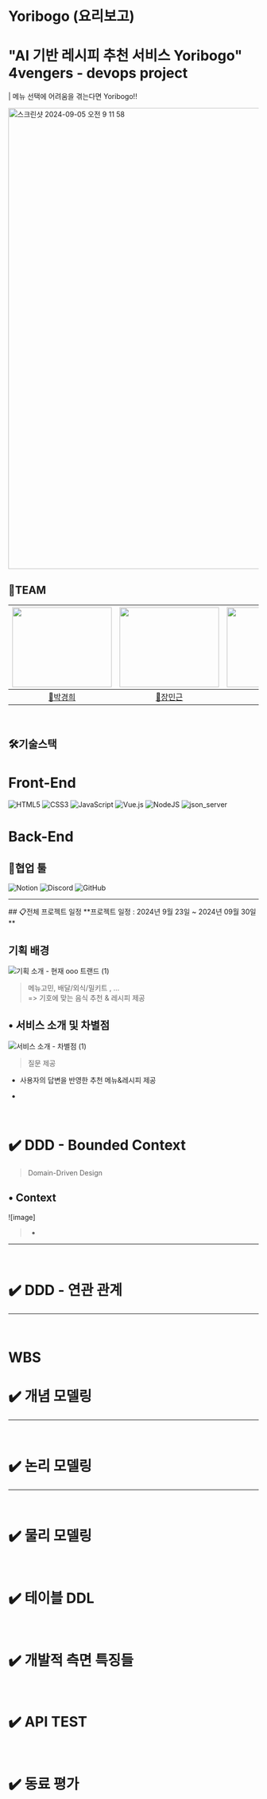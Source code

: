 
#  Yoribogo (요리보고)
# "AI 기반 레시피 추천 서비스 Yoribogo" 4vengers - devops project
| 메뉴 선택에 어려움을 겪는다면 Yoribogo!!

<img width="925" alt="스크린샷 2024-09-05 오전 9 11 58" src="https://github.com/user-attachments/assets/ffd048ab-f1b5-4910-a58a-8a9dc7a28c1d">

## 🤝TEAM
| <img src="docs/img/profile/최해관.jpg" width="200" height = "160">|<img src="docs/img/profile/유혜진.jpg" width="200" height = "160">|<img src="docs/img/profile/장민근.png" width="200" height = "160">|<img src="docs/img/profile/이우진.jpeg" width="200" height = "160">|<img src="docs/img/profile/김동혁.jpg" width="200" height = "160">|<img src="docs/img/profile/김정모.jpg" width="200" height = "160"> |
| :------------------------------------: | :-------------------------------------: | :-----------------------------------: | :--------------------------------------: | :-----------------------------------: | :------------------------------------------: |
| [🦖박경희](https://github.com/iwillbfine) | [🐰장민근](https://github.com/caolian2003) | [😇조창욱](https://github.com/Chochanguk) | [👀최해관](https://github.com/Haegwan-Choe) | [😺윤채연](https://github.com/yncayn) | [🐶전기범](https://github.com/woodart8)
<br>

## 🛠️기술스택
# Front-End</b>
![HTML5](https://img.shields.io/badge/html5-%23E34F26.svg?style=for-the-badge&logo=html5&logoColor=white)
![CSS3](https://img.shields.io/badge/css3-%231572B6.svg?style=for-the-badge&logo=css3&logoColor=white)
![JavaScript](https://img.shields.io/badge/javascript-%23323330.svg?style=for-the-badge&logo=javascript&logoColor=%23F7DF1E)
![Vue.js](https://img.shields.io/badge/vue3-%2335495e.svg?style=for-the-badge&logo=vuedotjs&logoColor=%234FC08D)
![NodeJS](https://img.shields.io/badge/node.js-6DA55F?style=for-the-badge&logo=node.js&logoColor=white)
![json_server ](https://img.shields.io/badge/json_server-3955A3?style=for-the-badge&logo=microsoft-visio&logoColor=white)

# Back-End

## 📢협업 툴
![Notion](https://img.shields.io/badge/Notion-%23000000.svg?style=for-the-badge&logo=notion&logoColor=white)
![Discord](https://img.shields.io/badge/Discord-%235865F2.svg?style=for-the-badge&logo=discord&logoColor=white)
![GitHub](https://img.shields.io/badge/github-%23121011.svg?style=for-the-badge&logo=github&logoColor=white)
<hr>
## 📋전체 프로젝트 일정
**프로젝트 일정 : 2024년 9월 23일 ~ 2024년 09월 30일**

## 기획 배경
![기획 소개 - 현재 ooo 트랜드 (1)](https://)
> 메뉴고민, 배달/외식/밀키트 , ...<br>
> => 기호에 맞는 음식 추천 & 레시피 제공<br>

## • 서비스 소개 및 차별점
![서비스 소개 - 차별점 (1)]()
> 질문 제공
* 사용자의 답변을 반영한 추천 메뉴&레시피 제공<br>

> 
* <br>

<br>

# ✔️ DDD - Bounded Context

> Domain-Driven Design<br>
## •  Context
![image]

> - <br>


---
<br>

# ✔️ DDD - 연관 관계

---
<br>

# WBS



# ✔️ 개념 모델링

---
<br>

# ✔️ 논리 모델링

---
<br>

# ✔️ 물리 모델링

<br>

# ✔️ 테이블 DDL

<br>

# ✔️ 개발적 측면 특징들


<br>

# ✔️ API TEST


<br>

# ✔️ 동료 평가
